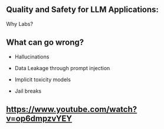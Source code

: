 ## Quality and Safety for LLM Applications:
   Why Labs?

## What can go wrong?
   * Hallucinations
   * Data Leakage through prompt injection
     
   * Implicit toxicity models
   * Jail breaks

## https://www.youtube.com/watch?v=op6dmpzvYEY


